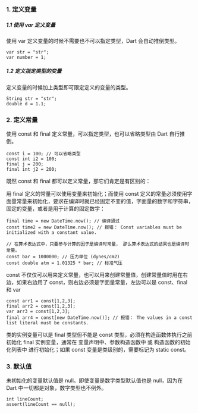 ### 1. 定义变量

##### 1.1 使用 var 定义变量

使用 var 定义变量的时候不需要也不可以指定类型，Dart 会自动推倒类型。

```
var str = "str";
var number = 1;
```

##### 1.2 定义指定类型的变量

定义变量的时候加上类型即可限定定义的变量的类型。

```
String str = "str";
double d = 1.1;
```

### 2. 定义常量

使用 const 和 final 定义常量，可以指定类型，也可以省略类型由 Dart 自行推倒。

```
const i = 100; // 可以省略类型
const int i2 = 100;
final j = 200;
final int j2 = 200;
```

既然 const 和 final 都可以定义常量，那它们肯定是有区别的：  

用 final 定义的常量可以使用变量来初始化；而使用 const 定义的常量必须使用字面量常量来初始化，要求在编译时就已经固定不变的值，字面量的数字和字符串， 固定的变量，或者是用于计算的固定数字：

```
final time = new DateTime.now(); // 编译通过
const time2 = new DateTime.now(); // 报错： Const variables must be initialized with a constant value.

// 在算术表达式中，只要参与计算的因子是编译时常量， 那么算术表达式的结果也是编译时常量。
const bar = 1000000; // 压力单位 (dynes/cm2)
const double atm = 1.01325 * bar; // 标准气压
```

const 不仅仅可以用来定义常量，也可以用来创建常量值，创建常量值时用在右边，如果右边用了 const，则右边必须是字面量常量，左边可以是 const、final 和 var

```
const arr1 = const[1,2,3];
final arr2 = const[1,2,3];
var arr3 = const[1,2,3];
final arr4 = const[new DateTime.now()]; // 报错： The values in a const list literal must be constants.
```

类的实例变量可以是 final 类型但不能是 const 类型，必须在构造函数体执行之前初始化 final 实例变量，通常在 变量声明中、参数构造函数中 或 构造函数的初始化列表中 进行初始化；如果 const 变量是类级别的，需要标记为 static const。 

### 3. 默认值

未初始化的变量默认值是 null。即使变量是数字类型默认值也是 null，因为在 Dart 中一切都是对象，数字类型也不例外。

```
int lineCount;
assert(lineCount == null);
```
